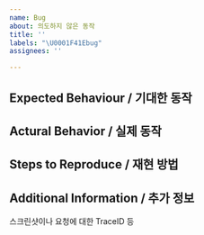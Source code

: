 ```yaml
---
name: Bug
about: 의도하지 않은 동작
title: ''
labels: "\U0001F41Ebug"
assignees: ''

---
```


## Expected Behaviour / 기대한 동작

## Actural Behavior / 실제 동작

## Steps to Reproduce / 재현 방법

## Additional Information / 추가 정보
스크린샷이나 요청에 대한 TraceID 등
